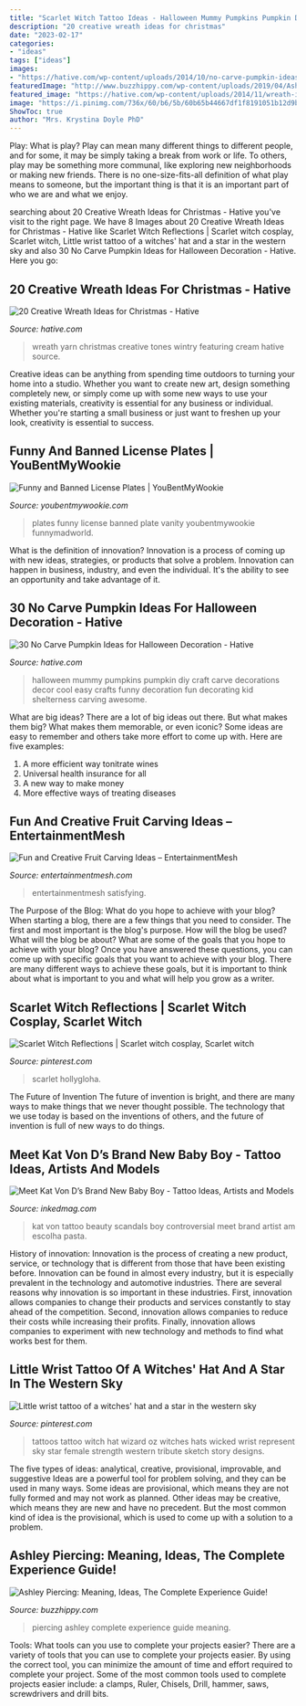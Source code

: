 ```yaml
---
title: "Scarlet Witch Tattoo Ideas - Halloween Mummy Pumpkins Pumpkin Diy Craft Carve Decorations Decor Cool Easy Crafts Funny Decoration Fun Decorating Kid Shelterness Carving Awesome"
description: "20 creative wreath ideas for christmas"
date: "2023-02-17"
categories:
- "ideas"
tags: ["ideas"]
images:
- "https://hative.com/wp-content/uploads/2014/10/no-carve-pumpkin-ideas/2-mummy-pumpkin.jpg"
featuredImage: "http://www.buzzhippy.com/wp-content/uploads/2019/04/Ashley-Piercing-The-Complete-Experience-Guide-With-Meaning-16.jpg"
featured_image: "https://hative.com/wp-content/uploads/2014/11/wreath-ideas/2-yarn-wreath-featuring-wintry-cream-tones.jpg"
image: "https://i.pinimg.com/736x/60/b6/5b/60b65b44667df1f8191051b12d9b1d0d--scarlet-witch-cosplay-female-cosplay.jpg"
ShowToc: true
author: "Mrs. Krystina Doyle PhD"
---
```



Play: What is play?
Play can mean many different things to different people, and for some, it may be simply taking a break from work or life. To others, play may be something more communal, like exploring new neighborhoods or making new friends. There is no one-size-fits-all definition of what play means to someone, but the important thing is that it is an important part of who we are and what we enjoy.

	

		
searching about 20 Creative Wreath Ideas for Christmas - Hative you've visit to the right page. We have 8 Images about 20 Creative Wreath Ideas for Christmas - Hative like Scarlet Witch Reflections | Scarlet witch cosplay, Scarlet witch, Little wrist tattoo of a witches&#039; hat and a star in the western sky and also 30 No Carve Pumpkin Ideas for Halloween Decoration - Hative. Here you go:
		
    
## 20 Creative Wreath Ideas For Christmas - Hative

<img loading=lazy src="https://hative.com/wp-content/uploads/2014/11/wreath-ideas/2-yarn-wreath-featuring-wintry-cream-tones.jpg" onerror="this.onerror=null;this.src='https://tse3.mm.bing.net/th?id=OIP.l5_PS7BpBjpKjXcoVpAFzAHaJ4&amp;pid=15.1';" alt="20 Creative Wreath Ideas for Christmas - Hative">

_Source: hative.com_

>wreath yarn christmas creative tones wintry featuring cream hative source. 

	

Creative ideas can be anything from spending time outdoors to turning your home into a studio. Whether you want to create new art, design something completely new, or simply come up with some new ways to use your existing materials, creativity is essential for any business or individual. Whether you're starting a small business or just want to freshen up your look, creativity is essential to success.

    
## Funny And Banned License Plates | YouBentMyWookie

<img loading=lazy src="http://youbentmywookie.com/wookie/gallery/0111_funny_license_plates/funny-plates_5.jpg" onerror="this.onerror=null;this.src='https://tse1.mm.bing.net/th?id=OIP.u_cbsQs0IIC7NY4aOcDI0QHaJ4&amp;pid=15.1';" alt="Funny and Banned License Plates | YouBentMyWookie">

_Source: youbentmywookie.com_

>plates funny license banned plate vanity youbentmywookie funnymadworld. 

	

What is the definition of innovation?
Innovation is a process of coming up with new ideas, strategies, or products that solve a problem. Innovation can happen in business, industry, and even the individual. It's the ability to see an opportunity and take advantage of it.

    
## 30 No Carve Pumpkin Ideas For Halloween Decoration - Hative

<img loading=lazy src="https://hative.com/wp-content/uploads/2014/10/no-carve-pumpkin-ideas/2-mummy-pumpkin.jpg" onerror="this.onerror=null;this.src='https://tse3.mm.bing.net/th?id=OIP.XxVwlBWI4zRnADfGqVzCgwHaLG&amp;pid=15.1';" alt="30 No Carve Pumpkin Ideas for Halloween Decoration - Hative">

_Source: hative.com_

>halloween mummy pumpkins pumpkin diy craft carve decorations decor cool easy crafts funny decoration fun decorating kid shelterness carving awesome. 

	

What are big ideas?
There are a lot of big ideas out there. But what makes them big? What makes them memorable, or even iconic? Some ideas are easy to remember and others take more effort to come up with. Here are five examples: 
1. A more efficient way tonitrate wines
2. Universal health insurance for all
3. A new way to make money
4. More effective ways of treating diseases

    
## Fun And Creative Fruit Carving Ideas – EntertainmentMesh

<img loading=lazy src="https://entertainmentmesh.com/wp-content/uploads/2015/03/fruit-fun.jpg" onerror="this.onerror=null;this.src='https://tse4.mm.bing.net/th?id=OIP.lmculynyVenDUfQIreJ7ZgHaFj&amp;pid=15.1';" alt="Fun and Creative Fruit Carving Ideas – EntertainmentMesh">

_Source: entertainmentmesh.com_

>entertainmentmesh satisfying. 

	

The Purpose of the Blog: What do you hope to achieve with your blog?
When starting a blog, there are a few things that you need to consider. The first and most important is the blog's purpose. How will the blog be used? What will the blog be about? What are some of the goals that you hope to achieve with your blog? Once you have answered these questions, you can come up with specific goals that you want to achieve with your blog. There are many different ways to achieve these goals, but it is important to think about what is important to you and what will help you grow as a writer.

    
## Scarlet Witch Reflections | Scarlet Witch Cosplay, Scarlet Witch

<img loading=lazy src="https://i.pinimg.com/736x/60/b6/5b/60b65b44667df1f8191051b12d9b1d0d--scarlet-witch-cosplay-female-cosplay.jpg" onerror="this.onerror=null;this.src='https://tse1.mm.bing.net/th?id=OIP.D1kh6tlR9hRQnaIqvLMnmgHaLI&amp;pid=15.1';" alt="Scarlet Witch Reflections | Scarlet witch cosplay, Scarlet witch">

_Source: pinterest.com_

>scarlet hollygloha. 

	

The Future of Invention
The future of invention is bright, and there are many ways to make things that we never thought possible. The technology that we use today is based on the inventions of others, and the future of invention is full of new ways to do things.

    
## Meet Kat Von D’s Brand New Baby Boy - Tattoo Ideas, Artists And Models

<img loading=lazy src="https://www.inkedmag.com/.image/t_share/MTYwMzAxMTY4MjczMTM4ODI2/screen-shot-2018-12-03-at-95836-am.png" onerror="this.onerror=null;this.src='https://tse3.mm.bing.net/th?id=OIP.irugn1_rEuGTx54FiMKb9wHaHZ&amp;pid=15.1';" alt="Meet Kat Von D’s Brand New Baby Boy - Tattoo Ideas, Artists and Models">

_Source: inkedmag.com_

>kat von tattoo beauty scandals boy controversial meet brand artist am escolha pasta. 

	

History of innovation:
Innovation is the process of creating a new product, service, or technology that is different from those that have been existing before. Innovation can be found in almost every industry, but it is especially prevalent in the technology and automotive industries. There are several reasons why innovation is so important in these industries. First, innovation allows companies to change their products and services constantly to stay ahead of the competition. Second, innovation allows companies to reduce their costs while increasing their profits. Finally, innovation allows companies to experiment with new technology and methods to find what works best for them.

    
## Little Wrist Tattoo Of A Witches&#039; Hat And A Star In The Western Sky

<img loading=lazy src="https://s-media-cache-ak0.pinimg.com/736x/47/36/18/47361852a3f8a8d09575436965f658b7.jpg" onerror="this.onerror=null;this.src='https://tse3.mm.bing.net/th?id=OIP.-Epvg5sHeVNIe5DyUZ2qOgHaHa&amp;pid=15.1';" alt="Little wrist tattoo of a witches&#039; hat and a star in the western sky">

_Source: pinterest.com_

>tattoos tattoo witch hat wizard oz witches hats wicked wrist represent sky star female strength western tribute sketch story designs. 

	

The five types of ideas: analytical, creative, provisional, improvable, and suggestive
Ideas are a powerful tool for problem solving, and they can be used in many ways. Some ideas are provisional, which means they are not fully formed and may not work as planned. Other ideas may be creative, which means they are new and have no precedent. But the most common kind of idea is the provisional, which is used to come up with a solution to a problem.

    
## Ashley Piercing: Meaning, Ideas, The Complete Experience Guide!

<img loading=lazy src="http://www.buzzhippy.com/wp-content/uploads/2019/04/Ashley-Piercing-The-Complete-Experience-Guide-With-Meaning-16.jpg" onerror="this.onerror=null;this.src='https://tse2.mm.bing.net/th?id=OIP.-WfhnKV-_es07OYuYJgvsQHaJ7&amp;pid=15.1';" alt="Ashley Piercing: Meaning, Ideas, The Complete Experience Guide!">

_Source: buzzhippy.com_

>piercing ashley complete experience guide meaning. 

	

Tools: What tools can you use to complete your projects easier?
There are a variety of tools that you can use to complete your projects easier. By using the correct tool, you can minimize the amount of time and effort required to complete your project. Some of the most common tools used to complete projects easier include: a clamps, Ruler, Chisels, Drill, hammer, saws, screwdrivers and drill bits.

